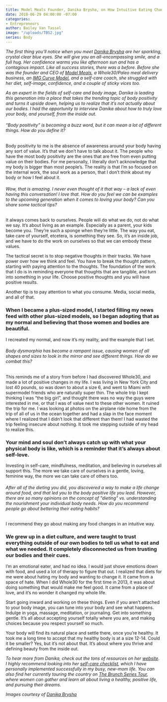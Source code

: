 ```yaml
---
title: Model Meals Founder, Danika Brysha, on How Intuitive Eating Changed Her Life
date: 2018-06-29 04:00:00 -07:00
categories:
- Entrepreneurs
author: Bailey Van Tassel
image: "/uploads/TBS2.jpg"
series: Body
---
```


_The first thing you’ll notice when you meet [Danika Brysha](http://www.danikabrysha.com/) are her sparkling, crystal clear blue eyes. She will give you an all-encompassing smile, and a full hug. Her confidence warms you like afternoon sun and has a contagious impact. Like all success stories, there was a before. Before she was the founder and CEO of [Model Meals](https://modelmeals.com/), a Whole30/Paleo meal delivery business, an [IMG Curve Model](https://www.imgmodels.com/model/new-york/women/17052), and a self-care coach, she struggled with her diet, self-image, confidence, and a couple of sticky vices too._
 
_As an expert in the fields of self-care and body image, Danika is leading this generation into a place that takes the trending topic of body positivity and turns it upside down, helping us to realize that it’s not actually about our bodies. I had the opportunity to interview Danika about how to truly love your body, and yourself, from the inside out._
 
###### “Body positivity” is becoming a buzz word, but it can mean a lot of different things. How do you define it?
 
Body positivity to me is the absence of awareness around your body having any sort of value. It’s that we don’t have to talk about it. The people who have the most body positivity are the ones that are free from even putting value on their bodies. For me personally, I literally don’t acknowledge that my body is bigger than most people’s. The reality is that I’m so focused on the internal work, the soul work as a person, that I don’t think about my body or how I feel about it.
 
###### Wow, that is amazing. I never even thought of it that way – a lack of even having this conversation! I love that. How do you feel we can be examples to the upcoming generation when it comes to loving your body? Can you share some tactical tips?
 
It always comes back to ourselves. People will do what we do, not do what we say. It’s about living as an example. Especially as a parent, your kids become you. They’re such a sponge when they’re little. The way you eat, take care of yourself, etcetera, is something they see. So, it’s an inside job, and we have to do the work on ourselves so that we can embody these values.
        	
The tactical secret is to stop negative thoughts in their tracks. We have power over how we think and feel. You have to break the thought pattern, starting with paying attention to the thoughts. The foundation of the work that I do is in reminding everyone that thoughts that are tangible, and turn into something in your life. Choose positive thoughts and you will have positive results.
 
Another tip is to pay attention to what you consume. Media, social media, and all of that. 

### When I became a plus-sized model, I started filling my news feed with other plus-sized models, so I began adopting that as my normal and believing that those women and bodies are beautiful. 

I recreated my normal, and now it’s my reality, and the example that I set.  
 
###### Body dysmorphia has become a rampant issue, causing women of all shapes and sizes to look in the mirror and see different things. How do we combat this?
 
This reminds me of a story from before I had discovered Whole30, and made a lot of positive changes in my life. I was living in New York City and lost 40 pounds, so was down to about a size 6, and went to Miami with supermodel friends who are naturally super thin. The whole trip I kept thinking I was “the big girl”, and thought there was no way the guys were interested in me, or that I was of value next to these other women. It ruined the trip for me. I was looking at photos on the airplane ride home from the trip of all of us in the ocean together and had a slap in the face moment where I realized that I didn’t look that different than them! I had wasted the trip feeling insecure about nothing. It took me stepping outside of my head to realize this. 

### Your mind and soul don’t always catch up with what your physical body is like, which is a reminder that it’s always about self-love.
 
Investing in self-care, mindfulness, meditation, and believing in ourselves all support this. The more we take care of ourselves in a gentle, loving, feminine way, the more we can take care of others too.
 
###### After all of the dieting you did, you discovered a way to make a life change around food, and that led you to the body positive life you lead. However, there are so many opinions on the concept of "dieting" vs. understanding the nourishment your individual body needs. How do you recommend people go about bettering their eating habits?
 
I recommend they go about making any food changes in an intuitive way. 

### We grew up in a diet culture, and were taught to trust everything outside of our own bodies to tell us what to eat and what we needed. It completely disconnected us from trusting our bodies and their cues.
 
I’m an emotional eater, and had no idea. I would just shove emotions down with food, and used a lot of therapy to figure that out. I realized that diets for me were about hating my body and wanting to change it. It came from a space of hate. When I did Whole30 for the first time in 2013, it was about doing something that would make me feel good. It came from a place of love, and it’s no wonder it changed my whole life.  
 
Start going inward and working on these things. Even if you aren’t attached to your body image, you can tune into your body and see what happens. Indulge in yoga, massage, meditation, or journaling. Get into something gentle. It’s all about accepting yourself totally where you are, and making choices because you respect yourself so much.
 
Your body will find its natural place and settle there, once you’re healthy. It took me a long time to accept that my healthy body is at a size 12-14. Could it be smaller? Yes, but it’s not about that. It’s about where you thrive and defining beauty from the inside out.
 
_To hear more from Danika, check out the tons of resources on her [website](http://www.danikabrysha.com/). I highly recommend looking into her [self-care checklist](http://www.danikabrysha.com/blog/my-daily-self-care-checklist), which I have personally implemented successfully in my busy, new-mom life. You can also find her currently touring the country on [The Brunch Series Tour](http://www.danikabrysha.com/thebrunchseries/), where women can gather and learn all about living a healthy, positive life, and pursuing their dreams._

_Images courtesy of [Danika Brysha](http://www.danikabrysha.com/)_